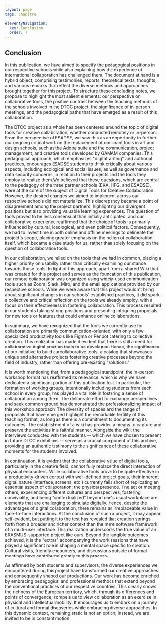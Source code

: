 ```yaml
---
layout: page
tags: chapitre

eleventyNavigation:
  key: Conclusion
  order: 7
---
```


## Conclusion

In this publication, we have aimed to specify the pedagogical positions
in our respective schools while also explaining how the experience of
international collaboration has challenged them. The document at hand is
a hybrid object, comprising testimonies, reports, theoretical texts,
thoughts, and various remarks that reflect the diverse methods and
approaches brought together for this project. To structure these
concluding notes, we propose to highlight the most salient elements: our
perspective on collaborative tools, the positive contrast between the
teaching methods of the schools involved in the DTCC project, the
significance of in-person meetings, and the pedagogical paths that have
emerged as a result of this collaboration.

The DTCC project as a whole has been centered around the topic of
digital tools for creative collaboration, whether conducted remotely or
in-person. From the perspective of ESADSE, we saw this as an opportunity
to further our ongoing critical work on the replacement of dominant
tools in art and design schools, such as the Adobe suite and the
communication, project management, and creative tools developed by GAMAM
companies. This pedagogical approach, which emphasizes \"digital
writing\" and authorial practices, encourages ESADSE students to think
critically about various aspects, including ecological and social
issues, as well as governance and data security concerns, in relation to
their projects and the tools they employ to realize them.We believed
that these questions, which are central to the pedagogy of the three
partner schools (EKA, HFG, and ESADSE), were at the core of the subject
of Digital Tools for Creative Collaboration. However, the desired
changes we aimed to implement across our respective schools did not
materialize. This discrepancy became a point of disagreement among the
project partners, highlighting our divergent positions but also
providing valuable learning experiences. The question of tools proved to
be less consensual than initially anticipated, and our collaborative
experience reaffirmed that the choice of tools is primarily influenced
by cultural, ideological, and even political factors. Consequently, we
had to invest time in both online and offline meetings to delineate the
project\'s scope, placing greater emphasis on the notion of
collaboration itself, which became a case study for us, rather than
solely focusing on the question of collaboration tools.

In our collaboration, we relied on the tools that we had in common,
placing a higher priority on usability rather than critically examining
our stance towards those tools. In light of this approach, apart from a
shared Wiki that was created for this project and serves as the
foundation of this publication, our remote collaboration was organized
using widely-used communication tools such as Zoom, Slack, Miro, and the
email applications provided by our respective schools. While we were
aware that this project wouldn\'t bring about significant changes in our
schools\' established practices, it did spark a collective and critical
reflection on the tools we already employ, with a focus on their
effectiveness in fostering collaboration. This process resulted in our
students taking strong positions and presenting intriguing proposals for
new tools or features that could enhance online collaborations.

In summary, we have recognized that the tools we currently use for
collaboration are primarily communication-oriented, with only a few
specialized productivity tools like Figma or Penpot catering to
collective creation. This realization has made it evident that there is
still a need for collaborative digital creation tools to be developed.
Hence, the significance of our initiative to build
ourcollaborative.tools, a catalog that showcases unique and alternative
projects fostering creative processes beyond the field of industry,
rather than offering pre-existing \"solutions.\"

It is worth mentioning that, from a pedagogical standpoint, the
in-person workshop format has reaffirmed its relevance, which is why we
have dedicated a significant portion of this publication to it. In
particular, the formation of working groups, intentionally including
students from each school in every group, has played a vital role in
fostering a sense of collaboration among them. The deliberate effort to
exchange perspectives and seek common ground has demonstrated the
professionalizing impact of this workshop approach. The diversity of
spaces and the range of proposals that have emerged highlight the
remarkable fertility of this teaching format, as long as there is a
commitment to documenting its outcomes. The establishment of a wiki has
provided a means to capture and preserve the activities in a faithful
manner. Alongside the wiki, the interviews conducted with the students
-- which we have chosen to present in future DTCC exhibitions -- serve
as a crucial component of this archive, providing an authentic testimony
to the significance of these collaborative moments for the students
involved.

In continuation, it is evident that the collaborative value of digital
tools, particularly in the creative field, cannot fully replace the
direct interaction of physical encounters. While collaborative tools
prove to be quite effective in a productivity-driven context with
well-defined project goals, their inherent digital nature (interface,
screens, etc.) currently falls short of replicating an essential aspect
of collaboration: the physical presence. The act of meeting others,
experiencing different cultures and perspectives, fostering
conviviality, and being \"contextualized\" beyond one\'s usual workplace
are elements that are challenging to simulate digitally. Hence, despite
the advantages of digital collaboration, there remains an irreplaceable
value in face-to-face interactions. At the conclusion of such a project,
it may appear self-evident, but putting it to the test has revealed that
creation springs forth from a broader and richer context than the mere
software framework of a multi-user interface. This realization
underscores the true value of an ERASMUS-supported project like ours.
Beyond the tangible outcomes achieved, it is the \"extras\" accompanying
the work sessions that have played a significant role in shaping a
mental space specific to creation. Cultural visits, friendly encounters,
and discussions outside of formal meetings have contributed greatly to
this process.

As affirmed by both students and supervisors, the diverse experiences we
encountered during this project have transformed our creative approaches
and consequently shaped our productions. Our work has become enriched by
embracing pedagogical and professional methods that extend beyond the
conventional practices of our respective countries. This clearly shows
the richness of the European territory, which, through its differences
and points of convergence, compels us to view collaboration as an
exercise in physical and intellectual mobility. It encourages us to
embark on a journey of cultural and formal discoveries while embracing
diverse approaches. In this dynamic context, remaining static is not an
option; instead, we are invited to be in constant motion.
